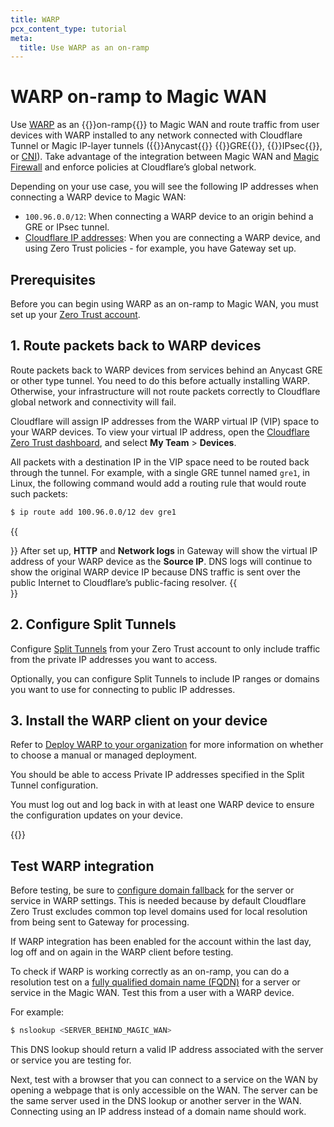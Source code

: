 ```yaml
---
title: WARP
pcx_content_type: tutorial
meta:
  title: Use WARP as an on-ramp
---
```


# WARP on-ramp to Magic WAN

Use [WARP](/cloudflare-one/connections/connect-devices/warp/) as an {{<glossary-tooltip term_id="on-ramp">}}on-ramp{{</glossary-tooltip>}} to Magic WAN and route traffic from user devices with WARP installed to any network connected with Cloudflare Tunnel or Magic IP-layer tunnels ({{<glossary-tooltip term_id="anycast">}}Anycast{{</glossary-tooltip>}} {{<glossary-tooltip term_id="GRE tunnel" link="/magic-wan/get-started/configure-tunnels/#add-tunnels">}}GRE{{</glossary-tooltip>}}, {{<glossary-tooltip term_id="IPsec tunnel" link="/magic-wan/get-started/configure-tunnels/#add-tunnels">}}IPsec{{</glossary-tooltip>}}, or [CNI](/network-interconnect/)). Take advantage of the integration between Magic WAN and [Magic Firewall](/magic-firewall/) and enforce policies at Cloudflare’s global network.

Depending on your use case, you will see the following IP addresses when connecting a WARP device to Magic WAN:
- `100.96.0.0/12`: When connecting a WARP device to an origin behind a GRE or IPsec tunnel.
- [Cloudflare IP addresses](/magic-wan/zero-trust/cloudflare-gateway/): When you are connecting a WARP device, and using Zero Trust policies - for example, you have Gateway set up.

## Prerequisites

Before you can begin using WARP as an on-ramp to Magic WAN, you must set up your [Zero Trust account](/cloudflare-one/setup/#create-a-zero-trust-organization).

## 1. Route packets back to WARP devices

Route packets back to WARP devices from services behind an Anycast GRE or other type tunnel. You need to do this before actually installing WARP. Otherwise, your infrastructure will not route packets correctly to Cloudflare global network and connectivity will fail.

Cloudflare will assign IP addresses from the WARP virtual IP (VIP) space to your WARP devices. To view your virtual IP address, open the [Cloudflare Zero Trust dashboard](https://one.dash.cloudflare.com/), and select **My Team** > **Devices**.

All packets with a destination IP in the VIP space need to be routed back through the tunnel. For example, with a single GRE tunnel named `gre1`, in Linux, the following command would add a routing rule that would route such packets:

```sh
$ ip route add 100.96.0.0/12 dev gre1
```

{{<Aside type="note" header="Note">}}
After set up, **HTTP** and **Network logs** in Gateway will show the virtual IP address of your WARP device as the **Source IP**. DNS logs will continue to show the original WARP device IP because DNS traffic is sent over the public Internet to Cloudflare’s public-facing resolver.
{{</Aside>}}

## 2. Configure Split Tunnels

Configure [Split Tunnels](/cloudflare-one/connections/connect-devices/warp/configure-warp/route-traffic/split-tunnels/) from your Zero Trust account to only include traffic from the private IP addresses you want to access.

Optionally, you can configure Split Tunnels to include IP ranges or domains you want to use for connecting to public IP addresses.

## 3. Install the WARP client on your device

Refer to [Deploy WARP to your organization](/cloudflare-one/connections/connect-devices/warp/deployment/) for more information on whether to choose a manual or managed deployment.

You should be able to access Private IP addresses specified in the Split Tunnel configuration.

You must log out and log back in with at least one WARP device to ensure the configuration updates on your device.

{{<render file="_traceroute.md">}}

## Test WARP integration

Before testing, be sure to [configure domain fallback](/cloudflare-one/connections/connect-devices/warp/configure-warp/route-traffic/local-domains/#configure-local-domain-fallback) for the server or service in WARP settings. This is needed because by default Cloudflare Zero Trust excludes common top level domains used for local resolution from being sent to Gateway for processing.

If WARP integration has been enabled for the account within the last day, log off and on again in the WARP client before testing.

To check if WARP is working correctly as an on-ramp, you can do a resolution test on a [fully qualified domain name (FQDN)](https://en.wikipedia.org/wiki/Fully_qualified_domain_name) for a server or service in the Magic WAN. Test this from a user with a WARP device.

For example:

```sh
$ nslookup <SERVER_BEHIND_MAGIC_WAN>
```

This DNS lookup should return a valid IP address associated with the server or service you are testing for.

Next, test with a browser that you can connect to a service on the WAN by opening a webpage that is only accessible on the WAN. The server can be the same server used in the DNS lookup or another server in the WAN. Connecting using an IP address instead of a domain name should work.
